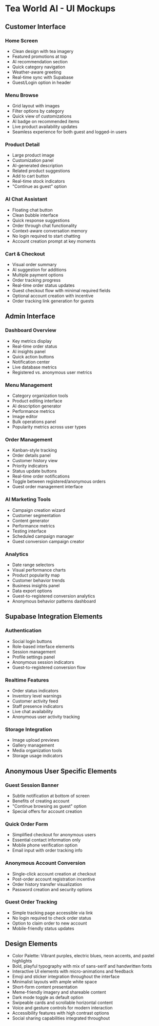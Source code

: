 # Tea World AI - UI Mockups

## Customer Interface

### Home Screen
- Clean design with tea imagery
- Featured promotions at top
- AI recommendation section
- Quick category navigation
- Weather-aware greeting
- Real-time sync with Supabase
- Guest/Login option in header

### Menu Browse
- Grid layout with images
- Filter options by category
- Quick view of customizations
- AI badge on recommended items
- Live product availability updates
- Seamless experience for both guest and logged-in users

### Product Detail
- Large product image
- Customization panel
- AI-generated description
- Related product suggestions
- Add to cart button
- Real-time stock indicators
- "Continue as guest" option

### AI Chat Assistant
- Floating chat button
- Clean bubble interface
- Quick response suggestions
- Order through chat functionality
- Context-aware conversation memory
- No login required to start chatting
- Account creation prompt at key moments

### Cart & Checkout
- Visual order summary
- AI suggestion for additions
- Multiple payment options
- Order tracking progress
- Real-time order status updates
- Guest checkout flow with minimal required fields
- Optional account creation with incentive
- Order tracking link generation for guests

## Admin Interface

### Dashboard Overview
- Key metrics display
- Real-time order status
- AI insights panel
- Quick action buttons
- Notification center
- Live database metrics
- Registered vs. anonymous user metrics

### Menu Management
- Category organization tools
- Product editing interface
- AI description generator
- Performance metrics
- Image editor
- Bulk operations panel
- Popularity metrics across user types

### Order Management
- Kanban-style tracking
- Order details panel
- Customer history view
- Priority indicators
- Status update buttons
- Real-time order notifications
- Toggle between registered/anonymous orders
- Guest order management interface

### AI Marketing Tools
- Campaign creation wizard
- Customer segmentation
- Content generator
- Performance metrics
- Testing interface
- Scheduled campaign manager
- Guest conversion campaign creator

### Analytics
- Date range selectors
- Visual performance charts
- Product popularity map
- Customer behavior trends
- Business insights panel
- Data export options
- Guest-to-registered conversion analytics
- Anonymous behavior patterns dashboard

## Supabase Integration Elements

### Authentication
- Social login buttons
- Role-based interface elements
- Session management
- Profile settings panel
- Anonymous session indicators
- Guest-to-registered conversion flow

### Realtime Features
- Order status indicators
- Inventory level warnings
- Customer activity feed
- Staff presence indicators
- Live chat availability
- Anonymous user activity tracking

### Storage Integration
- Image upload previews
- Gallery management
- Media organization tools
- Storage usage indicators

## Anonymous User Specific Elements

### Guest Session Banner
- Subtle notification at bottom of screen
- Benefits of creating account
- "Continue browsing as guest" option
- Special offers for account creation

### Quick Order Form
- Simplified checkout for anonymous users
- Essential contact information only
- Mobile phone verification option
- Email input with order tracking info

### Anonymous Account Conversion
- Single-click account creation at checkout
- Post-order account registration incentive
- Order history transfer visualization
- Password creation and security options

### Guest Order Tracking
- Simple tracking page accessible via link
- No login required to check order status
- Option to claim order to new account
- Mobile-friendly status updates

## Design Elements

- Color Palette: Vibrant purples, electric blues, neon accents, and pastel highlights
- Bold, playful typography with mix of sans-serif and handwritten fonts
- Interactive UI elements with micro-animations and feedback
- Emoji and sticker integration throughout the interface
- Minimalist layouts with ample white space
- Short-form content presentation
- Meme-friendly imagery and shareable content
- Dark mode toggle as default option
- Swipeable cards and scrollable horizontal content
- Voice and gesture controls for modern interaction
- Accessibility features with high contrast options
- Social sharing capabilities integrated throughout